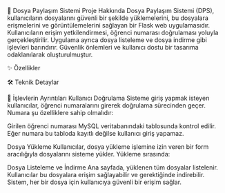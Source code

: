 📁 Dosya Paylaşım Sistemi
Proje Hakkında
Dosya Paylaşım Sistemi (DPS), kullanıcıların dosyalarını güvenli bir şekilde yüklemelerini, bu dosyalara erişmelerini ve görüntülemelerini sağlayan bir Flask web uygulamasıdır. Kullanıcıların erişim yetkilendirmesi, öğrenci numarası doğrulaması yoluyla gerçekleştirilir. Uygulama ayrıca dosya listeleme ve dosya indirme gibi işlevleri barındırır. Güvenlik önlemleri ve kullanıcı dostu bir tasarıma odaklanılarak oluşturulmuştur.

✨ Özellikler


🛠️ Teknik Detaylar


🔧 İşlevlerin Ayrıntıları
Kullanıcı Doğrulama
Sisteme giriş yapmak isteyen kullanıcılar, öğrenci numaralarını girerek doğrulama sürecinden geçer. Numara şu özelliklere sahip olmalıdır:

Girilen öğrenci numarası MySQL veritabanındaki  tablosunda kontrol edilir. Eğer numara bu tabloda kayıtlı değilse kullanıcı giriş yapamaz.

Dosya Yükleme
Kullanıcılar, dosya yükleme işlemine izin veren bir form aracılığıyla dosyalarını sisteme yükler. Yükleme sırasında:


Dosya Listeleme ve İndirme
Ana sayfada, yüklenen tüm dosyalar listelenir. Kullanıcılar bu dosyalara erişim sağlayabilir ve gerektiğinde indirebilir. Sistem, her bir dosya için kullanıcıya güvenli bir erişim sağlar.
